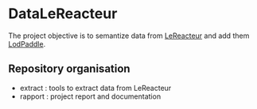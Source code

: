 DataLeReacteur
==============

The project objective is to semantize data from [LeReacteur](http://lereacteur.info) and add them [LodPaddle](http://lodpaddle.univ-nantes.fr/lodpaddle).

Repository organisation
-----------------
- extract : tools to extract data from LeReacteur
- rapport : project report and documentation